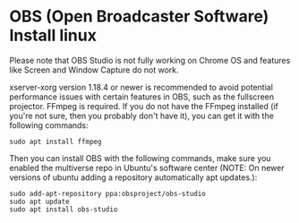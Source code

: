 # OBS (Open Broadcaster Software) Install linux
Please note that OBS Studio is not fully working on Chrome OS and features like Screen and Window Capture do not work.

xserver-xorg version 1.18.4 or newer is recommended to avoid potential performance issues with certain features in OBS, such as the fullscreen projector.
FFmpeg is required. If you do not have the FFmpeg installed (if you're not sure, then you probably don't have it), you can get it with the following commands:
```shell
sudo apt install ffmpeg
```
Then you can install OBS with the following commands, make sure you enabled the multiverse repo in Ubuntu's software center (NOTE: On newer versions of ubuntu adding a repository automatically apt updates.):
```shell
sudo add-apt-repository ppa:obsproject/obs-studio
sudo apt update
sudo apt install obs-studio
```
